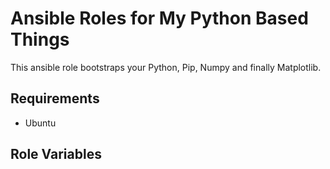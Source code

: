 # Ansible Roles for My Python Based Things

This ansible role bootstraps your Python, Pip, Numpy and finally Matplotlib.

## Requirements

* Ubuntu

## Role Variables


